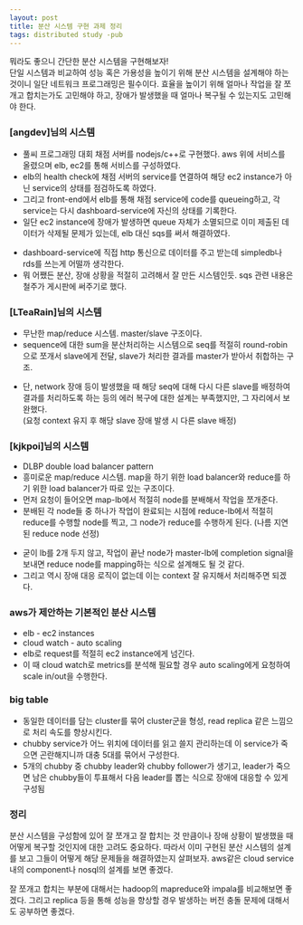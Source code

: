 ```yaml
---
layout: post
title: 분산 시스템 구현 과제 정리
tags: distributed study -pub
---
```


뭐라도 좋으니 간단한 분산 시스템을 구현해보자!  
단일 시스템과 비교하여 성능 혹은 가용성을 높이기 위해 분산 시스템을 설계해야 하는 것이니 일단 네트워크 프로그래밍은 필수이다. 효율을 높이기 위해 얼마나 작업을 잘 쪼개고 합치는가도 고민해야 하고, 장애가 발생했을 때 얼마나 복구될 수 있는지도 고민해야 한다.

### [angdev]님의 시스템 ###

* 풀씨 프로그래밍 대회 채점 서버를 nodejs/c++로 구현했다. aws 위에 서비스를 올렸으며 elb, ec2를 통해 서비스를 구성하였다.
* elb의 health check에 채점 서버의 service를 연결하여 해당 ec2 instance가 아닌 service의 상태를 점검하도록 하였다.
* 그리고 front-end에서 elb를 통해 채점 service에 code를 queueing하고, 각 service는 다시 dashboard-service에 자신의 상태를 기록한다.
* 일단 ec2 instance에 장애가 발생하면 queue 자체가 소멸되므로 이미 제출된 데이터가 삭제될 문제가 있는데, elb 대신 sqs를 써서 해결하였다.

- dashboard-service에 직접 http 통신으로 데이터를 주고 받는데 simpledb나 rds를 쓰는게 어떨까 생각한다.
- 뭐 어쨌든 분산, 장애 상황을 적절히 고려해서 잘 만든 시스템인듯. sqs 관련 내용은 철주가 게시판에 써주기로 했다.

### [LTeaRain]님의 시스템 ###

* 무난한 map/reduce 시스템. master/slave 구조이다.
* sequence에 대한 sum을 분산처리하는 시스템으로 seq를 적절히 round-robin으로 쪼개서 slave에게 전달, slave가 처리한 결과를 master가 받아서 취합하는 구조.

- 단, network 장애 등이 발생했을 때 해당 seq에 대해 다시 다른 slave를 배정하여 결과를 처리하도록 하는 등의 에러 복구에 대한 설계는 부족했지만, 그 자리에서 보완했다.  
  (요청 context 유지 후 해당 slave 장애 발생 시 다른 slave 배정)

### [kjkpoi]님의 시스템 ###

* DLBP double load balancer pattern
* 흥미로운 map/reduce 시스템. map을 하기 위한 load balancer와 reduce를 하기 위한  load balancer가 따로 있는 구조이다.
* 먼저 요청이 들어오면 map-lb에서 적절히 node를 분배해서 작업을 쪼개준다.
* 분배된 각 node들 중 하나가 작업이 완료되는 시점에 reduce-lb에서 적절히 reduce를 수행할 node를 찍고, 그 node가 reduce를 수행하게 된다. (나름 지연된 reduce node 선정)

- 굳이 lb를 2개 두지 않고, 작업이 끝난 node가 master-lb에 completion signal을 보내면 reduce node를 mapping하는 식으로 설계해도 될 것 같다.
- 그리고 역시 장애 대응 로직이 없는데 이는 context 잘 유지해서 처리해주면 되겠다.

### aws가 제안하는 기본적인 분산 시스템 ###

* elb - ec2 instances
* cloud watch - auto scaling
* elb로 request를 적절히 ec2 instance에게 넘긴다.
* 이 때 cloud watch로 metrics를 분석해 필요할 경우 auto scaling에게 요청하여 scale in/out을 수행한다.

### big table ###

* 동일한 데이터를 담는 cluster를 묶어 cluster군을 형성, read replica 같은 느낌으로 처리 속도를 향상시킨다.
* chubby service가 어느 위치에 데이터를 읽고 쓸지 관리하는데 이 service가 죽으면 곤란해지니까 대충 5대를 묶어서 구성한다.
* 5개의 chubby 중 chubby leader와 chubby follower가 생기고, leader가 죽으면 남은 chubby들이 투표해서 다음 leader를 뽑는 식으로 장애에 대응할 수 있게 구성됨

### 정리 ###

분산 시스템을 구성함에 있어 잘 쪼개고 잘 합치는 것 만큼이나 장애 상황이 발생했을 때 어떻게 복구할 것인지에 대한 고려도 중요하다. 따라서 이미 구현된 분산 시스템의 설계를 보고 그들이 어떻게 해당 문제들을 해결하였는지 살펴보자. aws같은 cloud service 내의 component나 nosql의 설계를 보면 좋겠다.

잘 쪼개고 합치는 부분에 대해서는 hadoop의 mapreduce와 impala를 비교해보면 좋겠다. 그리고 replica 등을 통해 성능을 향상할 경우 발생하는 버전 충돌 문제에 대해서도 공부하면 좋겠다.